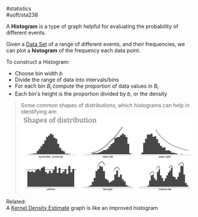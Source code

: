 #statistics  
#uoft/sta238 

A **Histogram** is a type of graph helpful for evaluating the probability of different events.

Given a [Data Set](Data%20Set.md) of a range of different events, and their frequencies, we can plot a **histogram** of the frequency each data point.

To construct a Histogram:
- Choose bin width $b$
- Divide the range of data into intervals/bins
- For each bin $B_{i}$ compute the proportion of data values in $B_{i}$
- Each bin's height is the proportion divided by $b$, or the density

> Some common shapes of distributions, which histograms can help in identifying are:  
> ![500](attachments/Pasted%20image%2020240708171156.png)


Related:  
A [Kernel Density Estimate](Kernel%20Density%20Estimate.md) graph is like an improved histogram